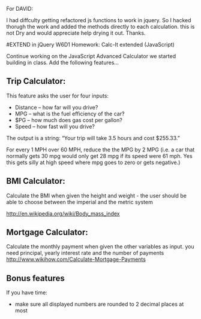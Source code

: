 
For DAVID:

I had diffculty getting refactored js functions to work in jquery.
So I hacked thorugh the work and added the methods directly to each calculation. this is not Dry and would appreciate help drying it out. Thanks.






#EXTEND in jQuery W6D1 Homework: Calc-It extended (JavaScript)

Continue working on the JavaScript Advanced Calculator we started building in class. Add the following features...

## Trip Calculator:

This feature asks the user for four inputs:

* Distance – how far will you drive?
* MPG – what is the fuel efficiency of the car?
* $PG – how much does gas cost per gallon?
* Speed – how fast will you drive?

The output is a string: “Your trip will take 3.5 hours and cost $255.33.”

For every 1 MPH over 60 MPH, reduce the the MPG by 2 MPG (i.e. a car that normally gets 30 mpg would only get 28 mpg if its speed were 61 mph. Yes this gets silly at high speed where mpg goes to zero or gets negative.)

## BMI Calculator:

Calculate the BMI when given the height and weight - the user should be able to choose between the imperial and the metric system

http://en.wikipedia.org/wiki/Body_mass_index

## Mortgage Calculator:

Calculate the monthly payment when given the other variables as input.
you need principal, yearly interest rate and the number of payments
http://www.wikihow.com/Calculate-Mortgage-Payments

## Bonus features

If you have time:

* make sure all displayed numbers are rounded to 2 decimal places at most